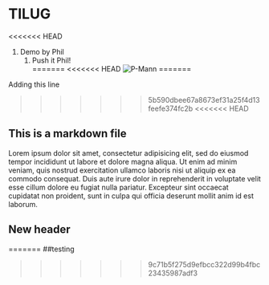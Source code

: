 # TILUG
<<<<<<< HEAD
1. Demo by Phil 
    1. Push it Phil!  
=======
<<<<<<< HEAD
![P-Mann](https://www.theinformationlab.co.uk/wp-content/uploads/2018/09/req-71e7b2de-e859-4471-e053-4ee1070a88fc.jpg)
=======

Adding this line

>>>>>>> 5b590dbee67a8673ef31a25f4d13feefe374fc2b
<<<<<<< HEAD
## This is a markdown file

Lorem ipsum dolor sit amet, consectetur adipisicing elit, sed do eiusmod
tempor incididunt ut labore et dolore magna aliqua. Ut enim ad minim veniam,
quis nostrud exercitation ullamco laboris nisi ut aliquip ex ea commodo
consequat. Duis aute irure dolor in reprehenderit in voluptate velit esse
cillum dolore eu fugiat nulla pariatur. Excepteur sint occaecat cupidatat non
proident, sunt in culpa qui officia deserunt mollit anim id est laborum.

## New header
=======
##testing
>>>>>>> 9c71b5f275d9efbcc322d99b4fbc23435987adf3
